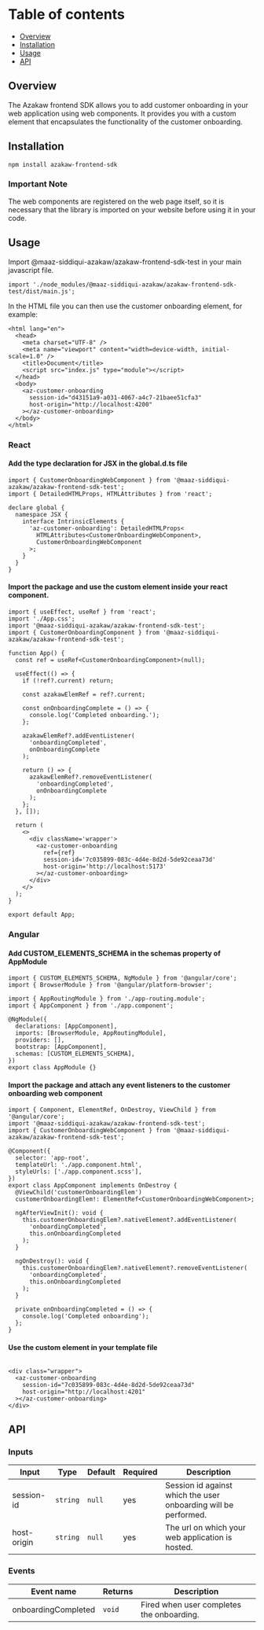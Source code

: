 # Table of contents

- [Overview](#overview)
- [Installation](#installation)
- [Usage](#usage)
- [API](#api)

## Overview

The Azakaw frontend SDK allows you to add customer onboarding in your web application using web components. It provides you with a custom element that encapsulates the functionality of the customer onboarding.

## Installation

`npm install azakaw-frontend-sdk`

### Important Note

The web components are registered on the web page itself, so it is necessary that the library is imported on your website before using it in your code.

## Usage

Import @maaz-siddiqui-azakaw/azakaw-frontend-sdk-test in your main javascript file.

`import './node_modules/@maaz-siddiqui-azakaw/azakaw-frontend-sdk-test/dist/main.js';`

In the HTML file you can then use the customer onboarding element, for example:

```
<html lang="en">
  <head>
    <meta charset="UTF-8" />
    <meta name="viewport" content="width=device-width, initial-scale=1.0" />
    <title>Document</title>
    <script src="index.js" type="module"></script>
  </head>
  <body>
    <az-customer-onboarding
      session-id="d43151a9-a031-4067-a4c7-21baee51cfa3"
      host-origin="http://localhost:4200"
    ></az-customer-onboarding>
  </body>
</html>

```

### React

#### Add the type declaration for JSX in the global.d.ts file

```
import { CustomerOnboardingWebComponent } from '@maaz-siddiqui-azakaw/azakaw-frontend-sdk-test';
import { DetailedHTMLProps, HTMLAttributes } from 'react';

declare global {
  namespace JSX {
    interface IntrinsicElements {
      'az-customer-onboarding': DetailedHTMLProps<
        HTMLAttributes<CustomerOnboardingWebComponent>,
        CustomerOnboardingWebComponent
      >;
    }
  }
}

```

#### Import the package and use the custom element inside your react component.

```
import { useEffect, useRef } from 'react';
import './App.css';
import '@maaz-siddiqui-azakaw/azakaw-frontend-sdk-test';
import { CustomerOnboardingComponent } from '@maaz-siddiqui-azakaw/azakaw-frontend-sdk-test';

function App() {
  const ref = useRef<CustomerOnboardingComponent>(null);

  useEffect(() => {
    if (!ref?.current) return;

    const azakawElemRef = ref?.current;

    const onOnboardingComplete = () => {
      console.log('Completed onboarding.');
    };

    azakawElemRef?.addEventListener(
      'onboardingCompleted',
      onOnboardingComplete
    );

    return () => {
      azakawElemRef?.removeEventListener(
        'onboardingCompleted',
        onOnboardingComplete
      );
    };
  }, []);

  return (
    <>
      <div className='wrapper'>
        <az-customer-onboarding
          ref={ref}
          session-id='7c035899-083c-4d4e-8d2d-5de92ceaa73d'
          host-origin='http://localhost:5173'
        ></az-customer-onboarding>
      </div>
    </>
  );
}

export default App;

```

### Angular

#### Add CUSTOM_ELEMENTS_SCHEMA in the schemas property of AppModule

```
import { CUSTOM_ELEMENTS_SCHEMA, NgModule } from '@angular/core';
import { BrowserModule } from '@angular/platform-browser';

import { AppRoutingModule } from './app-routing.module';
import { AppComponent } from './app.component';

@NgModule({
  declarations: [AppComponent],
  imports: [BrowserModule, AppRoutingModule],
  providers: [],
  bootstrap: [AppComponent],
  schemas: [CUSTOM_ELEMENTS_SCHEMA],
})
export class AppModule {}

```

#### Import the package and attach any event listeners to the customer onboarding web component

```
import { Component, ElementRef, OnDestroy, ViewChild } from '@angular/core';
import '@maaz-siddiqui-azakaw/azakaw-frontend-sdk-test';
import { CustomerOnboardingWebComponent } from '@maaz-siddiqui-azakaw/azakaw-frontend-sdk-test';

@Component({
  selector: 'app-root',
  templateUrl: './app.component.html',
  styleUrls: ['./app.component.scss'],
})
export class AppComponent implements OnDestroy {
  @ViewChild('customerOnboardingElem')
  customerOnboardingElem!: ElementRef<CustomerOnboardingWebComponent>;

  ngAfterViewInit(): void {
    this.customerOnboardingElem?.nativeElement?.addEventListener(
      'onboardingCompleted',
      this.onOnboardingCompleted
    );
  }

  ngOnDestroy(): void {
    this.customerOnboardingElem?.nativeElement?.removeEventListener(
      'onboardingCompleted',
      this.onOnboardingCompleted
    );
  }

  private onOnboardingCompleted = () => {
    console.log('Completed onboarding');
  };
}

```

#### Use the custom element in your template file

```

<div class="wrapper">
  <az-customer-onboarding
    session-id="7c035899-083c-4d4e-8d2d-5de92ceaa73d"
    host-origin="http://localhost:4201"
  ></az-customer-onboarding>
</div>

```

## API

### Inputs

| Input       | Type     | Default | Required | Description                                                     |
| ----------- | -------- | ------- | -------- | --------------------------------------------------------------- |
| session-id  | `string` | `null`  | yes      | Session id against which the user onboarding will be performed. |
| host-origin | `string` | `null`  | yes      | The url on which your web application is hosted.                |

### Events

| Event name          | Returns | Description                               |
| ------------------- | ------- | ----------------------------------------- |
| onboardingCompleted | `void`  | Fired when user completes the onboarding. |
